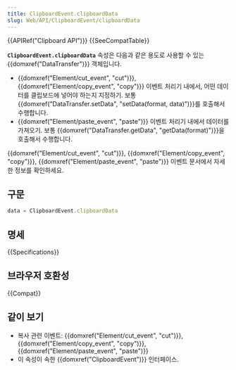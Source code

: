 ```yaml
---
title: ClipboardEvent.clipboardData
slug: Web/API/ClipboardEvent/clipboardData
---
```

{{APIRef("Clipboard API")}} {{SeeCompatTable}}

**`ClipboardEvent.clipboardData`** 속성은 다음과 같은 용도로 사용할 수 있는 {{domxref("DataTransfer")}} 객체입니다.

- {{domxref("Element/cut_event", "cut")}}, {{domxref("Element/copy_event", "copy")}} 이벤트 처리기 내에서, 어떤 데이터를 클립보드에 넣어야 하는지 지정하기. 보통 {{domxref("DataTransfer.setData", "setData(format, data)")}}를 호출해서 수행합니다.
- {{domxref("Element/paste_event", "paste")}} 이벤트 처리기 내에서 데이터를 가져오기. 보통 {{domxref("DataTransfer.getData", "getData(format)")}}을 호출해서 수행합니다.

{{domxref("Element/cut_event", "cut")}}, {{domxref("Element/copy_event", "copy")}}, {{domxref("Element/paste_event", "paste")}} 이벤트 문서에서 자세한 정보를 확인하세요.

## 구문

```js
data = ClipboardEvent.clipboardData
```

## 명세

{{Specifications}}

## 브라우저 호환성

{{Compat}}

## 같이 보기

- 복사 관련 이벤트: {{domxref("Element/cut_event", "cut")}}, {{domxref("Element/copy_event", "copy")}}, {{domxref("Element/paste_event", "paste")}}
- 이 속성이 속한 {{domxref("ClipboardEvent")}} 인터페이스.
